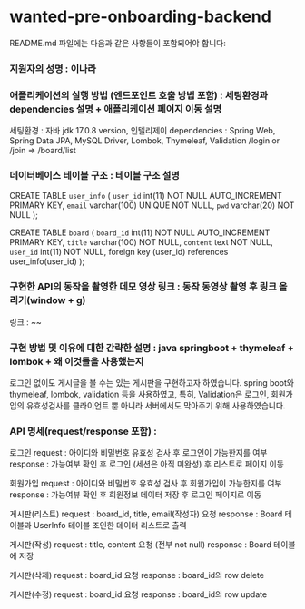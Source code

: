 # wanted-pre-onboarding-backend
README.md 파일에는 다음과 같은 사항들이 포함되어야 합니다:

### 지원자의 성명 : 이나라

### 애플리케이션의 실행 방법 (엔드포인트 호출 방법 포함) : 세팅환경과 dependencies 설명 + 애플리케이션 페이지 이동 설명
세팅환경 : 자바 jdk 17.0.8 version, 인텔리제이
dependencies : Spring Web, Spring Data JPA, MySQL Driver, Lombok, Thymeleaf, Validation
/login or /join => /board/list

### 데이터베이스 테이블 구조 : 테이블 구조 설명
CREATE TABLE `user_info` (
	`user_id`	int(11)	NOT NULL AUTO_INCREMENT PRIMARY KEY,
	`email`	varchar(100) UNIQUE NOT NULL,
	`pwd`	varchar(20)	NOT NULL
);

CREATE TABLE `board` (
	`board_id`	int(11)	NOT NULL AUTO_INCREMENT PRIMARY KEY,
	`title`	varchar(100)	NOT NULL,
	`content`	text	NOT NULL,
    `user_id`	int(11)	NOT NULL,
    foreign key (user_id) references user_info(user_id)
);


### 구현한 API의 동작을 촬영한 데모 영상 링크 : 동작 동영상 촬영 후 링크 올리기(window + g)
링크 : ~~

### 구현 방법 및 이유에 대한 간략한 설명 : java springboot + thymeleaf + lombok + 왜 이것들을 사용했는지
로그인 없이도 게시글을 볼 수는 있는 게시판을 구현하고자 하였습니다.
spring boot와 thymeleaf, lombok, validation 등을 사용하였고,
특히, Validation은 로그인, 회원가입의 유효성검사를 클라이언트 뿐 아니라 서버에서도 막아주기 위해 사용하였습니다.

### API 명세(request/response 포함) : 

로그인
request : 아이디와 비밀번호 유효성 검사 후 로그인이 가능한지를 여부 
response : 가능여부 확인 후 로그인 (세션은 아직 미완성) 후 리스트로 페이지 이동

회원가입
request : 아이디와 비밀번호 유효성 검사 후 회원가입이 가능한지를 여부
response : 가능여뷰 확인 후 회원정보 데이터 저장 후 로그인 페이지로 이동

게시판(리스트)
request : board_id, title, email(작성자) 요청
response : Board 테이블과 UserInfo 테이블 조인한 데이터 리스트로 출력

게시판(작성)
request : title, content 요청 (전부 not null)
response : Board 테이블에 저장

게시판(삭제)
request : board_id 요청
response : board_id의 row delete

게시판(수정)
request : board_id 요청
response : board_id의 row update



